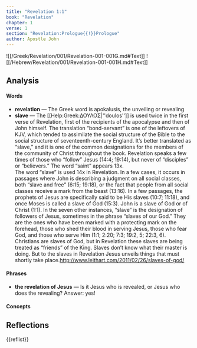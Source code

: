 ```yaml
---
title: "Revelation 1:1"
book: "Revelation"
chapter: 1
verse: 1
section: "Revelation:Prologue{{!}}Prologue"
author: Apostle John
---
```

![[/Greek/Revelation/001/Revelation-001-001G.md#Text]]
![[/Hebrew/Revelation/001/Revelation-001-001H.md#Text]]

## Analysis

#### Words
- **revelation** — The Greek word is apokalusis, the unveiling or revealing
- **slave** — The [[Help:Greek:ΔΟΥΛΟΣ|''doulos'']] is used twice in the first verse of Revelation, first of the recipients of the apocalypse and then of John himself.  The translation “bond-servant” is one of the leftovers of KJV, which tended to assimilate the social structure of the Bible to the social structure of seventeenth-century England.  It’s better translated as “slave,” and it is one of the common designations for the members of the community of Christ throughout the book.  Revelation speaks a few times of those who “follow” Jesus (14:4; 19:14), but never of “disciples” or “believers.”  The word “saint” appears 13x.<br />The word “slave” is used 14x in Revelation.  In a few cases, it occurs in passages where John is describing a judgment on all social classes, both “slave and free” (6:15; 19:18), or the fact that people from all social classes receive a mark from the beast (13:16).  In a few passages, the prophets of Jesus are specifically said to be His slaves (10:7; 11:18), and once Moses is called a slave of God (15:3).  John is a slave of God or of Christ (1:1).  In the seven other instances, “slave” is the designation of followers of Jesus, sometimes in the phrase “slaves of our God.”  They are the ones who have been marked with a protecting mark on the forehead, those who shed their blood in serving Jesus, those who fear God, and those who serve Him (1:1; 2:20; 7:3; 19:2, 5; 22:3, 6).<br />Christians are slaves of God, but in Revelation these slaves are being treated as “friends” of the King.  Slaves don’t know what their master is doing.  But to the slaves in Revelation Jesus unveils things that must shortly take place.<ref>http://www.leithart.com/2011/02/26/slaves-of-god/</ref>

#### Phrases
- **the revelation of Jesus** — Is it Jesus who is revealed, or Jesus who does the revealing?  Answer: yes!

#### Concepts

## Reflections

{{reflist}}
